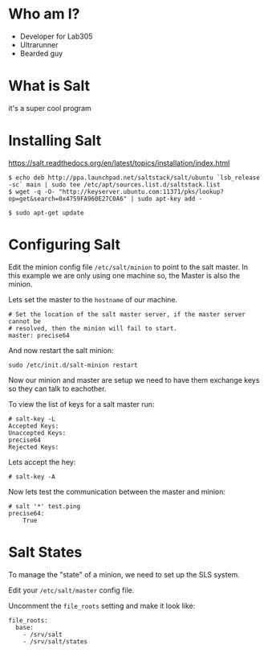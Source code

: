 # Who am I?

* Developer for Lab305
* Ultrarunner
* Bearded guy

# What is Salt

it's a super cool program

# Installing Salt

https://salt.readthedocs.org/en/latest/topics/installation/index.html

```
$ echo deb http://ppa.launchpad.net/saltstack/salt/ubuntu `lsb_release -sc` main | sudo tee /etc/apt/sources.list.d/saltstack.list
$ wget -q -O- "http://keyserver.ubuntu.com:11371/pks/lookup?op=get&search=0x4759FA960E27C0A6" | sudo apt-key add -

$ sudo apt-get update
```

# Configuring Salt

Edit the minion config file ``/etc/salt/minion`` to point to the salt master. In this example we are only using one machine so, the Master is also the minion.

Lets set the master to the ``hostname`` of our machine.

```
# Set the location of the salt master server, if the master server cannot be
# resolved, then the minion will fail to start.
master: precise64
```

And now restart the salt minion:

```
sudo /etc/init.d/salt-minion restart
```

Now our minion and master are setup we need to have them exchange keys so they can talk to eachother.

To view the list of keys for a salt master run:

```
# salt-key -L
Accepted Keys:
Unaccepted Keys:
precise64
Rejected Keys:
```

Lets accept the hey:

```
# salt-key -A
```

Now lets test the communication between the master and minion:

```
# salt '*' test.ping
precise64:
    True
```

# Salt States

To manage the "state" of a minion, we need to set up the SLS system.

Edit your ``/etc/salt/master`` config file.

Uncomment the ``file_roots`` setting and make it look like:

```
file_roots:
  base:
    - /srv/salt
    - /srv/salt/states
```





